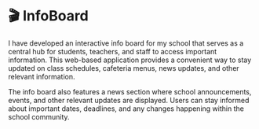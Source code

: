# 🎬 InfoBoard


I have developed an interactive info board for my school that serves as a central hub for students, teachers, and staff to access important information. This web-based application provides a convenient way to stay updated on class schedules, cafeteria menus, news updates, and other relevant information.

The info board also features a news section where school announcements, events, and other relevant updates are displayed. Users can stay informed about important dates, deadlines, and any changes happening within the school community.
